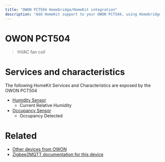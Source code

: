 ```yaml
---
title: "OWON PCT504 Homebridge/HomeKit integration"
description: "Add HomeKit support to your OWON PCT504, using Homebridge, Zigbee2MQTT and homebridge-z2m."
---
```

<!---
This file has been GENERATED using src/docgen/docgen.ts
DO NOT EDIT THIS FILE MANUALLY!
-->
# OWON PCT504
> HVAC fan coil


# Services and characteristics
The following HomeKit Services and Characteristics are exposed by
the OWON PCT504

* [Humidity Sensor](../../sensors.md)
  * Current Relative Humidity
* [Occupancy Sensor](../../sensors.md)
  * Occupancy Detected


# Related
* [Other devices from OWON](../index.md#owon)
* [Zigbee2MQTT documentation for this device](https://www.zigbee2mqtt.io/devices/PCT504.html)